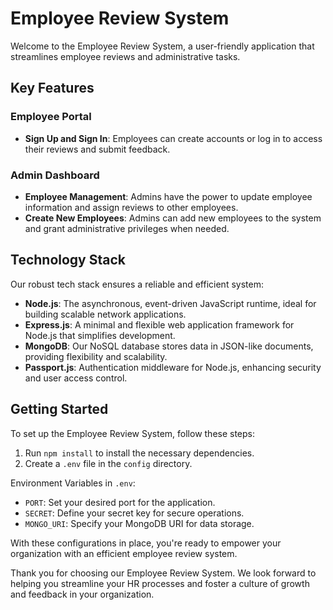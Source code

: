 # Employee Review System

Welcome to the Employee Review System, a user-friendly application that streamlines employee reviews and administrative tasks.

## Key Features

### Employee Portal
- **Sign Up and Sign In**: Employees can create accounts or log in to access their reviews and submit feedback.

### Admin Dashboard
- **Employee Management**: Admins have the power to update employee information and assign reviews to other employees.
- **Create New Employees**: Admins can add new employees to the system and grant administrative privileges when needed.

## Technology Stack

Our robust tech stack ensures a reliable and efficient system:

- **Node.js**: The asynchronous, event-driven JavaScript runtime, ideal for building scalable network applications.
- **Express.js**: A minimal and flexible web application framework for Node.js that simplifies development.
- **MongoDB**: Our NoSQL database stores data in JSON-like documents, providing flexibility and scalability.
- **Passport.js**: Authentication middleware for Node.js, enhancing security and user access control.

## Getting Started

To set up the Employee Review System, follow these steps:

1. Run `npm install` to install the necessary dependencies.
2. Create a `.env` file in the `config` directory.

Environment Variables in `.env`:
- `PORT`: Set your desired port for the application.
- `SECRET`: Define your secret key for secure operations.
- `MONGO_URI`: Specify your MongoDB URI for data storage.

With these configurations in place, you're ready to empower your organization with an efficient employee review system.

Thank you for choosing our Employee Review System. We look forward to helping you streamline your HR processes and foster a culture of growth and feedback in your organization.
